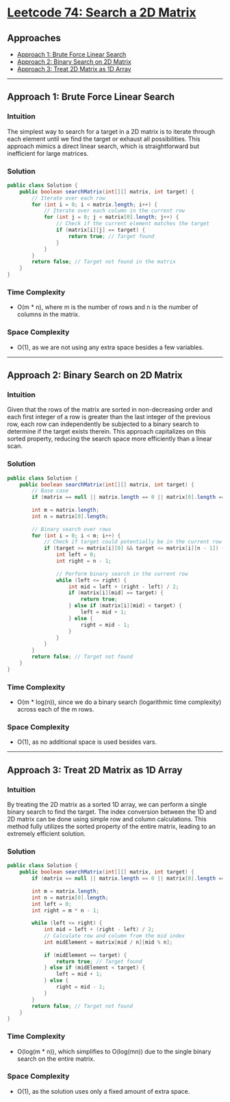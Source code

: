 # [Leetcode 74: Search a 2D Matrix](https://leetcode.com/problems/search-a-2d-matrix/)

## Approaches
- [Approach 1: Brute Force Linear Search](#approach-1-brute-force-linear-search)
- [Approach 2: Binary Search on 2D Matrix](#approach-2-binary-search-on-2d-matrix)
- [Approach 3: Treat 2D Matrix as 1D Array](#approach-3-treat-2d-matrix-as-1d-array)

---

## Approach 1: Brute Force Linear Search

### Intuition
The simplest way to search for a target in a 2D matrix is to iterate through each element until we find the target or exhaust all possibilities. This approach mimics a direct linear search, which is straightforward but inefficient for large matrices.

### Solution
```java
public class Solution {
    public boolean searchMatrix(int[][] matrix, int target) {
        // Iterate over each row
        for (int i = 0; i < matrix.length; i++) {
            // Iterate over each column in the current row
            for (int j = 0; j < matrix[0].length; j++) {
                // Check if the current element matches the target
                if (matrix[i][j] == target) {
                    return true; // Target found
                }
            }
        }
        return false; // Target not found in the matrix
    }
}
```

### Time Complexity
- O(m * n), where m is the number of rows and n is the number of columns in the matrix.

### Space Complexity
- O(1), as we are not using any extra space besides a few variables.

---

## Approach 2: Binary Search on 2D Matrix

### Intuition
Given that the rows of the matrix are sorted in non-decreasing order and each first integer of a row is greater than the last integer of the previous row, each row can independently be subjected to a binary search to determine if the target exists therein. This approach capitalizes on this sorted property, reducing the search space more efficiently than a linear scan.

### Solution
```java
public class Solution {
    public boolean searchMatrix(int[][] matrix, int target) {
        // Base case
        if (matrix == null || matrix.length == 0 || matrix[0].length == 0) return false;
        
        int m = matrix.length;
        int n = matrix[0].length;
        
        // Binary search over rows
        for (int i = 0; i < m; i++) {
            // Check if target could potentially be in the current row
            if (target >= matrix[i][0] && target <= matrix[i][n - 1]) {
                int left = 0;
                int right = n - 1;
                
                // Perform binary search in the current row
                while (left <= right) {
                    int mid = left + (right - left) / 2;
                    if (matrix[i][mid] == target) {
                        return true;
                    } else if (matrix[i][mid] < target) {
                        left = mid + 1;
                    } else {
                        right = mid - 1;
                    }
                }
            }
        }
        return false; // Target not found
    }
}
```

### Time Complexity
- O(m * log(n)), since we do a binary search (logarithmic time complexity) across each of the m rows.

### Space Complexity
- O(1), as no additional space is used besides vars.

---

## Approach 3: Treat 2D Matrix as 1D Array

### Intuition
By treating the 2D matrix as a sorted 1D array, we can perform a single binary search to find the target. The index conversion between the 1D and 2D matrix can be done using simple row and column calculations. This method fully utilizes the sorted property of the entire matrix, leading to an extremely efficient solution.

### Solution
```java
public class Solution {
    public boolean searchMatrix(int[][] matrix, int target) {
        if (matrix == null || matrix.length == 0 || matrix[0].length == 0) return false;
        
        int m = matrix.length;
        int n = matrix[0].length;
        int left = 0;
        int right = m * n - 1;
        
        while (left <= right) {
            int mid = left + (right - left) / 2;
            // Calculate row and column from the mid index
            int midElement = matrix[mid / n][mid % n];
            
            if (midElement == target) {
                return true; // Target found
            } else if (midElement < target) {
                left = mid + 1;
            } else {
                right = mid - 1;
            }
        }
        return false; // Target not found
    }
}
```

### Time Complexity
- O(log(m * n)), which simplifies to O(log(mn)) due to the single binary search on the entire matrix.

### Space Complexity
- O(1), as the solution uses only a fixed amount of extra space.

